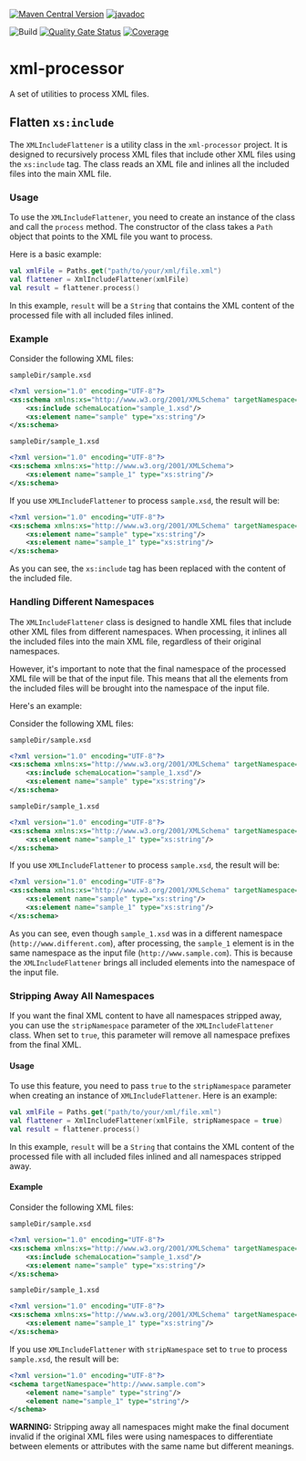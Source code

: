 [ ![Maven  Central Version](https://img.shields.io/maven-central/v/io.github.tacascer/xml-processor?style=for-the-badge&logo=apache%20maven)](https://central.sonatype.com/artifact/io.github.tacascer/xml-processor)
[![javadoc](https://javadoc.io/badge2/io.github.tacascer/xml-processor/javadoc.svg?style=for-the-badge)](https://javadoc.io/doc/io.github.tacascer/xml-processor)

![Build](https://github.com/tacascer-org/xml-processor/actions/workflows/build.yml/badge.svg?branch=main)
[![Quality Gate Status](https://sonarcloud.io/api/project_badges/measure?project=tacascer-org_xml-processor&metric=alert_status)](https://sonarcloud.io/summary/new_code?id=tacascer-org_xml-processor)
[![Coverage](https://sonarcloud.io/api/project_badges/measure?project=tacascer-org_xml-processor&metric=coverage)](https://sonarcloud.io/summary/new_code?id=tacascer-org_xml-processor)

# xml-processor

A set of utilities to process XML files.

## Flatten `xs:include`

The `XMLIncludeFlattener` is a utility class in the `xml-processor` project. It is designed to recursively process XML
files that include other XML files using the `xs:include` tag. The class reads an XML file and inlines all the included
files into the main XML file.

### Usage

To use the `XMLIncludeFlattener`, you need to create an instance of the class and call the `process` method. The
constructor of the class takes a `Path` object that points to the XML file you want to process.

Here is a basic example:

```kotlin
val xmlFile = Paths.get("path/to/your/xml/file.xml")
val flattener = XmlIncludeFlattener(xmlFile)
val result = flattener.process()
```

In this example, `result` will be a `String` that contains the XML content of the processed file with all included files
inlined.

### Example

Consider the following XML files:

`sampleDir/sample.xsd`

```xml
<?xml version="1.0" encoding="UTF-8"?>
<xs:schema xmlns:xs="http://www.w3.org/2001/XMLSchema" targetNamespace="http://www.sample.com">
    <xs:include schemaLocation="sample_1.xsd"/>
    <xs:element name="sample" type="xs:string"/>
</xs:schema>
```

`sampleDir/sample_1.xsd`

```xml
<?xml version="1.0" encoding="UTF-8"?>
<xs:schema xmlns:xs="http://www.w3.org/2001/XMLSchema">
    <xs:element name="sample_1" type="xs:string"/>
</xs:schema>
```

If you use `XMLIncludeFlattener` to process `sample.xsd`, the result will be:

```xml
<?xml version="1.0" encoding="UTF-8"?>
<xs:schema xmlns:xs="http://www.w3.org/2001/XMLSchema" targetNamespace="http://www.sample.com">
    <xs:element name="sample" type="xs:string"/>
    <xs:element name="sample_1" type="xs:string"/>
</xs:schema>
```

As you can see, the `xs:include` tag has been replaced with the content of the included file.

### Handling Different Namespaces

The `XMLIncludeFlattener` class is designed to handle XML files that include other XML files from different namespaces.
When processing, it inlines all the included files into the main XML file, regardless of their original namespaces.

However, it's important to note that the final namespace of the processed XML file will be that of the input file. This
means that all the elements from the included files will be brought into the namespace of the input file.

Here's an example:

Consider the following XML files:

`sampleDir/sample.xsd`

```xml
<?xml version="1.0" encoding="UTF-8"?>
<xs:schema xmlns:xs="http://www.w3.org/2001/XMLSchema" targetNamespace="http://www.sample.com">
    <xs:include schemaLocation="sample_1.xsd"/>
    <xs:element name="sample" type="xs:string"/>
</xs:schema>
```

`sampleDir/sample_1.xsd`

```xml
<?xml version="1.0" encoding="UTF-8"?>
<xs:schema xmlns:xs="http://www.w3.org/2001/XMLSchema" targetNamespace="http://www.different.com">
    <xs:element name="sample_1" type="xs:string"/>
</xs:schema>
```

If you use `XMLIncludeFlattener` to process `sample.xsd`, the result will be:

```xml
<?xml version="1.0" encoding="UTF-8"?>
<xs:schema xmlns:xs="http://www.w3.org/2001/XMLSchema" targetNamespace="http://www.sample.com">
    <xs:element name="sample" type="xs:string"/>
    <xs:element name="sample_1" type="xs:string"/>
</xs:schema>
```

As you can see, even though `sample_1.xsd` was in a different namespace (`http://www.different.com`), after processing,
the `sample_1` element is in the same namespace as the input file (`http://www.sample.com`). This is because
the `XMLIncludeFlattener` brings all included elements into the namespace of the input file.

### Stripping Away All Namespaces

If you want the final XML content to have all namespaces stripped away, you can use the `stripNamespace` parameter of
the
`XMLIncludeFlattener` class. When set to `true`, this parameter will remove all namespace prefixes from the final XML.

#### Usage

To use this feature, you need to pass `true` to the `stripNamespace` parameter when creating an instance
of `XMLIncludeFlattener`. Here is an example:

```kotlin
val xmlFile = Paths.get("path/to/your/xml/file.xml")
val flattener = XmlIncludeFlattener(xmlFile, stripNamespace = true)
val result = flattener.process()
```

In this example, `result` will be a `String` that contains the XML content of the processed file with all included files
inlined and all namespaces stripped away.

#### Example

Consider the following XML files:

`sampleDir/sample.xsd`

```xml
<?xml version="1.0" encoding="UTF-8"?>
<xs:schema xmlns:xs="http://www.w3.org/2001/XMLSchema" targetNamespace="http://www.sample.com">
    <xs:include schemaLocation="sample_1.xsd"/>
    <xs:element name="sample" type="xs:string"/>
</xs:schema>
```

`sampleDir/sample_1.xsd`

```xml
<?xml version="1.0" encoding="UTF-8"?>
<xs:schema xmlns:xs="http://www.w3.org/2001/XMLSchema" targetNamespace="http://www.different.com">
    <xs:element name="sample_1" type="xs:string"/>
</xs:schema>
```

If you use `XMLIncludeFlattener` with `stripNamespace` set to `true` to process `sample.xsd`, the result will be:

```xml
<?xml version="1.0" encoding="UTF-8"?>
<schema targetNamespace="http://www.sample.com">
    <element name="sample" type="string"/>
    <element name="sample_1" type="string"/>
</schema>
```

**WARNING:** Stripping away all namespaces might make the final document invalid if the original XML files were
using namespaces to differentiate between elements or attributes with the same name but different meanings.
